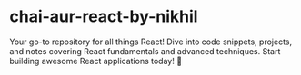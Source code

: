 # chai-aur-react-by-nikhil
Your go-to repository for all things React! Dive into code snippets, projects, and notes covering React fundamentals and advanced techniques. Start building awesome React applications today! 🚀
